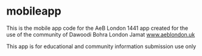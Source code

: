 # mobileapp

This is the mobile app code for the AeB London 1441 app created for the use of the community of Dawoodi Bohra London Jamat www.aeblondon.uk

This app is for educational and community information submission use only
